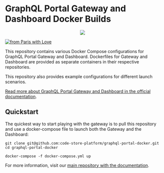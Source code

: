 # GraphQL Portal Gateway and Dashboard Docker Builds

<p align="center">
    <img src="https://raw.githubusercontent.com/code-store-platform/graphql-portal-docker/main/graphql-portal.gif" />
</p>

[![from Paris with Love](https://img.shields.io/badge/from%20Paris%20with-%F0%9F%A4%8D-red)](https://shields.io/)

This repository contains various Docker Compose configurations for GraphQL Portal Gateway and Dashboard. 
Dockerfiles for Gateway and Dashboard are provided as separate containers in their respective repositories.

This repository also provides example configurations for different launch scenarios.

[Read more about GraphQL Portal Gateway and Dashboard in the official documentation](https://github.com/code-store-platform/graphql-portal#graphql-portal-gateway).

## Quickstart

The quickest way to start playing with the gateway is to pull this repository and use a docker-compose file to launch 
both the Gateway and the Dashboard:
```shell
git clone git@github.com:code-store-platform/graphql-portal-docker.git
cd graphql-portal-docker

docker-compose -f docker-compose.yml up
```

For more information, visit our [main repository with the documentation](https://github.com/code-store-platform/graphql-portal#quick-start).
